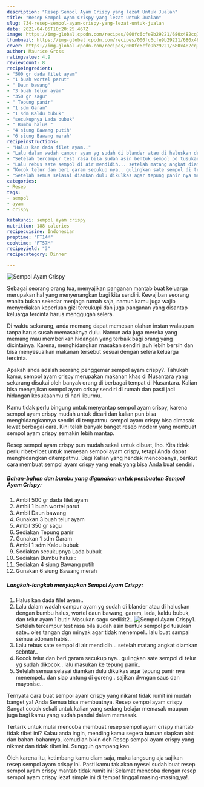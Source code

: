 ```yaml
---
description: "Resep Sempol Ayam Crispy yang lezat Untuk Jualan"
title: "Resep Sempol Ayam Crispy yang lezat Untuk Jualan"
slug: 734-resep-sempol-ayam-crispy-yang-lezat-untuk-jualan
date: 2021-04-05T10:20:25.467Z
image: https://img-global.cpcdn.com/recipes/000fc6cfe9b29221/680x482cq70/sempol-ayam-crispy-foto-resep-utama.jpg
thumbnail: https://img-global.cpcdn.com/recipes/000fc6cfe9b29221/680x482cq70/sempol-ayam-crispy-foto-resep-utama.jpg
cover: https://img-global.cpcdn.com/recipes/000fc6cfe9b29221/680x482cq70/sempol-ayam-crispy-foto-resep-utama.jpg
author: Maurice Gross
ratingvalue: 4.9
reviewcount: 8
recipeingredient:
- "500 gr dada filet ayam"
- "1 buah wortel parut"
- " Daun bawang"
- "3 buah telur ayam"
- "350 gr sagu"
- " Tepung panir"
- "1 sdm Garam"
- "1 sdm Kaldu bubuk"
- "secukupnya Lada bubuk"
- " Bumbu halus "
- "4 siung Bawang putih"
- "6 siung Bawang merah"
recipeinstructions:
- "Halus kan dada filet ayam.."
- "Lalu dalam wadah campur ayam yg sudah di blander atau di haluskan dengan bumbu halus, wortel daun bawang, garam, lada, kaldu bubuk, dan telur ayam 1 butir. Masukan sagu sedikit2.."
- "Setelah tercampur test rasa bila sudah asin bentuk sempol pd tusukan sate.. oles tangan dgn minyak agar tidak menempel.. lalu buat sampai semua adonan habis.."
- "Lalu rebus sate sempol di air mendidih... setelah matang angkat diamkan sebntar.."
- "Kocok telur dan beri garam secukup nya.. gulingkan sate sempol di telur yg sudah dikocok.. lalu masukan ke tepung panir.."
- "Setelah semua selasai diamkan dulu dikulkas agar tepung panir nya menempel.. dan siap untung di goreng.. sajikan dwngan saus dan mayonise.."
categories:
- Resep
tags:
- sempol
- ayam
- crispy

katakunci: sempol ayam crispy 
nutrition: 188 calories
recipecuisine: Indonesian
preptime: "PT14M"
cooktime: "PT57M"
recipeyield: "3"
recipecategory: Dinner

---
```



![Sempol Ayam Crispy](https://img-global.cpcdn.com/recipes/000fc6cfe9b29221/680x482cq70/sempol-ayam-crispy-foto-resep-utama.jpg)

Sebagai seorang orang tua, menyajikan panganan mantab buat keluarga merupakan hal yang menyenangkan bagi kita sendiri. Kewajiban seorang  wanita bukan sekedar menjaga rumah saja, namun kamu juga wajib menyediakan keperluan gizi tercukupi dan juga panganan yang disantap keluarga tercinta harus menggugah selera.

Di waktu  sekarang, anda memang dapat memesan olahan instan walaupun tanpa harus susah memasaknya dulu. Namun ada juga mereka yang memang mau memberikan hidangan yang terbaik bagi orang yang dicintainya. Karena, menghidangkan masakan sendiri jauh lebih bersih dan bisa menyesuaikan makanan tersebut sesuai dengan selera keluarga tercinta. 



Apakah anda adalah seorang penggemar sempol ayam crispy?. Tahukah kamu, sempol ayam crispy merupakan makanan khas di Nusantara yang sekarang disukai oleh banyak orang di berbagai tempat di Nusantara. Kalian bisa menyajikan sempol ayam crispy sendiri di rumah dan pasti jadi hidangan kesukaanmu di hari liburmu.

Kamu tidak perlu bingung untuk menyantap sempol ayam crispy, karena sempol ayam crispy mudah untuk dicari dan kalian pun bisa menghidangkannya sendiri di tempatmu. sempol ayam crispy bisa dimasak lewat berbagai cara. Kini telah banyak banget resep modern yang membuat sempol ayam crispy semakin lebih mantap.

Resep sempol ayam crispy pun mudah sekali untuk dibuat, lho. Kita tidak perlu ribet-ribet untuk memesan sempol ayam crispy, tetapi Anda dapat menghidangkan ditempatmu. Bagi Kalian yang hendak mencobanya, berikut cara membuat sempol ayam crispy yang enak yang bisa Anda buat sendiri.

<!--inarticleads1-->

##### Bahan-bahan dan bumbu yang digunakan untuk pembuatan Sempol Ayam Crispy:

1. Ambil 500 gr dada filet ayam
1. Ambil 1 buah wortel parut
1. Ambil  Daun bawang
1. Gunakan 3 buah telur ayam
1. Ambil 350 gr sagu
1. Sediakan  Tepung panir
1. Gunakan 1 sdm Garam
1. Ambil 1 sdm Kaldu bubuk
1. Sediakan secukupnya Lada bubuk
1. Sediakan  Bumbu halus :
1. Sediakan 4 siung Bawang putih
1. Gunakan 6 siung Bawang merah




<!--inarticleads2-->

##### Langkah-langkah menyiapkan Sempol Ayam Crispy:

1. Halus kan dada filet ayam..
1. Lalu dalam wadah campur ayam yg sudah di blander atau di haluskan dengan bumbu halus, wortel daun bawang, garam, lada, kaldu bubuk, dan telur ayam 1 butir. Masukan sagu sedikit2..
<img src="https://img-global.cpcdn.com/steps/57e9ec6907839313/160x128cq70/sempol-ayam-crispy-langkah-memasak-2-foto.jpg" alt="Sempol Ayam Crispy">1. Setelah tercampur test rasa bila sudah asin bentuk sempol pd tusukan sate.. oles tangan dgn minyak agar tidak menempel.. lalu buat sampai semua adonan habis..
1. Lalu rebus sate sempol di air mendidih... setelah matang angkat diamkan sebntar..
1. Kocok telur dan beri garam secukup nya.. gulingkan sate sempol di telur yg sudah dikocok.. lalu masukan ke tepung panir..
1. Setelah semua selasai diamkan dulu dikulkas agar tepung panir nya menempel.. dan siap untung di goreng.. sajikan dwngan saus dan mayonise..




Ternyata cara buat sempol ayam crispy yang nikamt tidak rumit ini mudah banget ya! Anda Semua bisa membuatnya. Resep sempol ayam crispy Sangat cocok sekali untuk kalian yang sedang belajar memasak maupun juga bagi kamu yang sudah pandai dalam memasak.

Tertarik untuk mulai mencoba membuat resep sempol ayam crispy mantab tidak ribet ini? Kalau anda ingin, mending kamu segera buruan siapkan alat dan bahan-bahannya, kemudian bikin deh Resep sempol ayam crispy yang nikmat dan tidak ribet ini. Sungguh gampang kan. 

Oleh karena itu, ketimbang kamu diam saja, maka langsung aja sajikan resep sempol ayam crispy ini. Pasti kamu tak akan nyesel sudah buat resep sempol ayam crispy mantab tidak rumit ini! Selamat mencoba dengan resep sempol ayam crispy lezat simple ini di tempat tinggal masing-masing,ya!.

